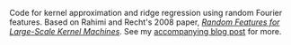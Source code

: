 Code for kernel approximation and ridge regression using random Fourier features. Based on Rahimi and Recht's 2008 paper, _[Random Features for Large-Scale Kernel Machines](https://people.eecs.berkeley.edu/~brecht/papers/07.rah.rec.nips.pdf)_. See my [accompanying blog post](http://gregorygundersen.com/blog/) for more.